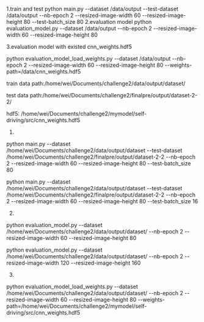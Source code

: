 
1.train and test
python main.py --dataset /data/output --test-dataset /data/output  --nb-epoch 2 --resized-image-width 60 --resized-image-height 80 --test-batch_size 80
2.evaluation model
python evaluation_model.py --dataset /data/output  --nb-epoch 2 --resized-image-width 60 --resized-image-height 80

3.evaluation  model with existed cnn_weights.hdf5

python evaluation_model_load_weights.py --dataset /data/output  --nb-epoch 2 --resized-image-width 60 --resized-image-height 80 --weights-path=/data/cnn_weights.hdf5




train data path:/home/wei/Documents/challenge2/data/output/dataset/

test data path:/home/wei/Documents/challenge2/finalpre/output/dataset-2-2/

hdf5: /home/wei/Documents/challenge2/mymodel/self-driving/src/cnn_weights.hdf5

1.
python main.py --dataset /home/wei/Documents/challenge2/data/output/dataset --test-dataset /home/wei/Documents/challenge2/finalpre/output/dataset-2-2  --nb-epoch 2 --resized-image-width 60 --resized-image-height 80 --test-batch_size 80

python main.py --dataset /home/wei/Documents/challenge2/data/output/dataset --test-dataset /home/wei/Documents/challenge2/finalpre/output/dataset-2-2  --nb-epoch 2 --resized-image-width 60 --resized-image-height 80 --test-batch_size 16


2.
python evaluation_model.py --dataset /home/wei/Documents/challenge2/data/output/dataset/  --nb-epoch 2 --resized-image-width 60 --resized-image-height 80

python evaluation_model.py --dataset /home/wei/Documents/challenge2/data/output/dataset/  --nb-epoch 2 --resized-image-width 120 --resized-image-height 160


3.
python evaluation_model_load_weights.py --dataset /home/wei/Documents/challenge2/data/output/dataset/  --nb-epoch 2 --resized-image-width 60 --resized-image-height 80 --weights-path=/home/wei/Documents/challenge2/mymodel/self-driving/src/cnn_weights.hdf5
